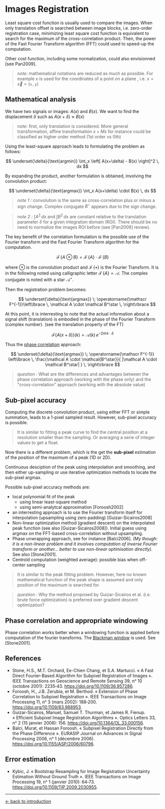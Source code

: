 
# Images Registration

Least square cost function is usually used to compare the images. When only translation offset is searched between image blocks, i.e. zero-order registration case, minimizing least square cost function is equivalent to search for the maximum of the cross-correlation product. Then, the power of the Fast Fourier Transform algorithm (FFT) could used to speed-up the computation.

Other cost function, including some normalization, could also envisionned [see Pan2009].

> _note:_ mathematical notations are reduced as much as possible. For example $x$ is used for the coordinates of a point on a plane , i.e. $x = \vec x = (\mathtt x \,, \mathtt y)$

## Mathematical analysis

We have two signals or images: $A(x)$ and $B(x)$. We want to find the displacement $\delta$ such as $A(x+\delta)\approx B(x)$

> _note:_ first, only translation is considered. More general transformation, affine transformation $x + Mx$ for instance could be classified as higher order method (1st order vs 0th)

Using the least-square approach leads to formulating the problem as follows:

$$
\underset{\delta}{\text{argmin}} \int_x \left[ A(x+\delta) - B(x) \right]^2 \, dx
$$

By expanding the product, another formulation is obtained, involving the convolution product:

$$
\underset{\delta}{\text{argmax}} \int_x A(x+\delta) \cdot B(x) \,  dx
$$

> _note 1 :_ convolution is the same as cross-correlation plus or minus a sign change. Complex conjugate $B^\star$ appears due to the sign change.

> _note 2 :_  $\int A^2 \,dx$ and $\int B^2 \,dx$ are constant relative to the translation parameter $\delta$ for a given integration domain (ROI). There should be no need to normalize the images ROI  before (see [Pan2009] review).

The key benefit of the correlation formulation is the possible use of the Fourier transform and the Fast Fourier Transform algorithm for the computation. 


$$
\operatorname{\mathscr F} \left\lbrace A \otimes B \right\rbrace =
\operatorname{\mathscr F}\left\lbrace A\right\rbrace  \cdot   \operatorname{\mathscr F}\left\lbrace B\right\rbrace
$$

where $\otimes$ is the convolution product and $\operatorname{\mathscr F}\left\lbrace \bullet \right\rbrace$ is the Fourier Transform. It is in the following noted using calligraphic letter $\operatorname{\mathscr F}\left\lbrace A \right\rbrace = \mathcal A$. The complex conjugate is noted with a star $\mathcal A^\star$.

Then the registration problem becomes:

$$
\underset{\delta}{\text{argmax}} \; \operatorname{\mathscr F^{-1}}\left\lbrace \, \mathcal A \cdot \mathcal B^\star \, \right\rbrace
$$

At this point, it is interresting to note that the actual information about a signal shift (translation) is embodied in the phase of the Fourier Transform (complex number). (see the translation property of the FT)

$$
\mathscr{F} \lbrace A(x+\delta) \rbrace(k) =  \mathcal{A} (k) \, e^{-2\pi i \, k \cdot \delta}
$$

Thus the [phase correlation](https://en.wikipedia.org/wiki/Phase_correlation) approach:

$$
\underset{\delta}{\text{argmax}} \; \operatorname{\mathscr F^{-1}} \left\lbrace \,
\frac{\mathcal A \cdot \mathcal{B^\star}}{ |\mathcal A \cdot \mathcal B^\star| } \,
\right\rbrace
$$

> _question :_  What are the differences and advantages between the phase correlation approach (working with the phase only) and the "cross-correlation" approach (working with the absolute value)

## Sub-pixel accuracy

Computing the discrete convolution product, using either FFT or simple summation, leads to a 1-pixel sampled result. However, sub-pixel accuracy is possible. 

> It is similar to fitting a peak curve to find the central position at a resolution smaller than the sampling. Or averaging a serie of integer values to get a float. 

Now there is a different problem, which is the get the **sub-pixel** estimation of the position of the maximum of a peak (1D or 2D).

Continuous desciption of the peak using interpolation and smoothing, and then either up-sampling or use iterative optimization methods to locate the sub-pixel argmax.

Possible sub-pixel accuracy methods are: 

- local polynomial fit of the peak
  - using linear least-square method
  - using semi-analytcal approximation [Foroosh2002]
- an interresting approach is to use the Fourier transform itself for interpolation (upsampling using zero padding) [Guizar-Sicairos2008]
- Non-linear optimization method (gradient descent) on the interpolated peak function (see also [Guizar-Sicairos2008]). Initial guess using argmax on the FFT-based cross-correlation without upsampling.
- Phase unwrapping approach, see for instance [Balci2006]. _(My though: it is a non-linear problem and it involves computation of inverse Fourier transform or another... better to use non-linear optimisation directly)._ See also [Stone2001].
- Centroïd computation (weighted average): possible bias when off-center sampling

> It is similar to the peak fitting problem. However, here no known mathematical function of the peak shape is assumed and only position of the maximum is searched for.  


 
> _question :_ Why the method proposed by Guizar-Sicairos et al. (i.e. brute force optimization) is preferred over gradient descent optimization? 


## Phase correlation and appropriate windowing

Phase correlation works better when a windowing function is applied before computation of the fourier transforms. The [Blackman window](https://docs.scipy.org/doc/scipy/reference/generated/scipy.signal.windows.blackman.html) is used. See [Stone2001].



## References

- Stone, H.S., M.T. Orchard, Ee-Chien Chang, et S.A. Martucci. « A Fast Direct Fourier-Based Algorithm for Subpixel Registration of Images ». IEEE Transactions on Geoscience and Remote Sensing 39, nᵒ 10 (octobre 2001): 2235‑43. https://doi.org/10.1109/36.957286.
- Foroosh, H., J.B. Zerubia, et M. Berthod. « Extension of Phase Correlation to Subpixel Registration ». IEEE Transactions on Image Processing 11, nᵒ 3 (mars 2002): 188‑200. https://doi.org/10.1109/83.988953.
- Guizar-Sicairos, Manuel, Samuel T. Thurman, et James R. Fienup. « Efficient Subpixel Image Registration Algorithms ». Optics Letters 33, nᵒ 2 (15 janvier 2008): 156. https://doi.org/10.1364/OL.33.000156.
- Balci, Murat, et Hassan Foroosh. « Subpixel Registration Directly from the Phase Difference ». EURASIP Journal on Advances in Signal Processing 2006, nᵒ 1 (décembre 2006). https://doi.org/10.1155/ASP/2006/60796.



## Error estimation

- Kybic, J. « Bootstrap Resampling for Image Registration Uncertainty Estimation Without Ground Truth ». IEEE Transactions on Image Processing 19, nᵒ 1 (janvier 2010): 64‑73. https://doi.org/10.1109/TIP.2009.2030955.


----
[← back to introduction](./index.html)
